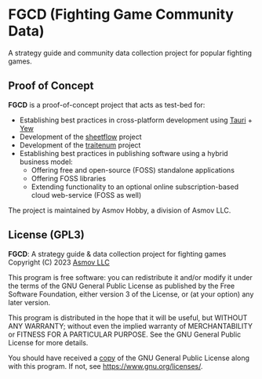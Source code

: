 # FGCD (Fighting Game Community Data)
A strategy guide and community data collection project for popular fighting games.

## Proof of Concept
**FGCD** is a proof-of-concept project that acts as test-bed for:
- Establishing best practices in cross-platform development using [Tauri](https://github.com/tauri-apps/tauri) + [Yew](https://github.com/yewstack/yew)
- Development of the [sheetflow](https://github.com/asmov/sheetflow) project
- Development of the [traitenum](https://github.com/asmov/traitenum) project
- Establishing best practices in publishing software using a hybrid business model:
  + Offering free and open-source (FOSS) standalone applications
  + Offering FOSS libraries
  + Extending functionality to an optional online subscription-based cloud web-service (FOSS as well)

The project is maintained by Asmov Hobby, a division of Asmov LLC.

## License (GPL3)
**FGCD**: A strategy guide & data collection project for fighting games  
Copyright (C) 2023 [Asmov LLC](https://asmov.software)

This program is free software: you can redistribute it and/or modify it under the terms of the GNU General Public License as published by the Free Software Foundation, either version 3 of the License, or (at your option) any later version.

This program is distributed in the hope that it will be useful, but WITHOUT ANY WARRANTY; without even the implied warranty of MERCHANTABILITY or FITNESS FOR A PARTICULAR PURPOSE.  See the GNU General Public License for more details.

You should have received a [copy](./LICENSE) of the GNU General Public License along with this program.  If not, see https://www.gnu.org/licenses/.

